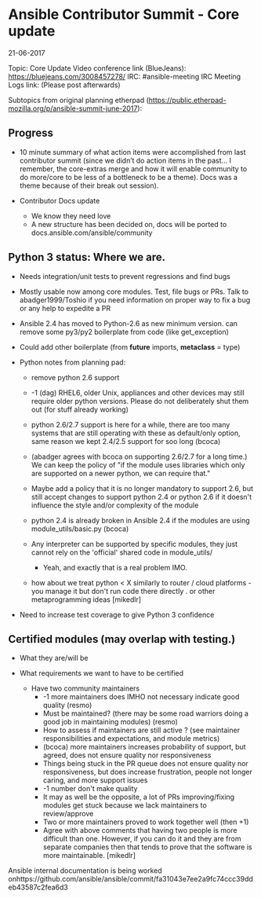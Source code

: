 # Ansible Contributor Summit - Core update
21-06-2017

Topic: Core Update
Video conference link (BlueJeans): https://bluejeans.com/3008457278/
IRC: #ansible-meeting
IRC Meeting Logs link: (Please post afterwards)

Subtopics from original planning etherpad (https://public.etherpad-mozilla.org/p/ansible-summit-june-2017):

## Progress

* 10 minute summary of what action items were accomplished from last contributor summit (since we didn’t do action items in the past… I remember, the core-extras merge and how it will enable community to do more/core to be less of a bottleneck to be a theme).  Docs was a theme because of their break out session).

* Contributor Docs update

  * We know they need love
  * A new structure has been decided on, docs will be ported to docs.ansible.com/ansible/community

## Python 3 status: Where we are.

* Needs integration/unit tests to prevent regressions and find bugs
* Mostly usable now among core modules.  Test, file bugs or PRs. Talk to abadger1999/Toshio if you need information on proper way to fix a bug or any help to expedite a PR
* Ansible 2.4 has moved to Python-2.6 as new minimum version.  can remove some py3/py2 boilerplate from code (like get_exception)
* Could add other boilerplate (from __future__ imports, __metaclass__ = type)
* Python notes from planning pad:

  * remove python 2.6 support

  * -1 (dag) RHEL6, older Unix, appliances and other devices may still require older python versions. Please do not deliberately shut them out (for stuff already working)
  * python 2.6/2.7 support is here for a while, there are too many systems that are still operating with these as default/only option, same reason we kept 2.4/2.5 support for soo long (bcoca)
  * (abadger agrees with bcoca on supporting 2.6/2.7 for a long time.)  We can keep the policy of "if the module uses libraries which only are supported on a newer python, we can require that."
  * Maybe add a policy that it is no longer mandatory to support 2.6, but still accept changes to support python 2.4 or python 2.6 if it doesn't influence the style and/or complexity of the module
  * python 2.4 is already broken in Ansible 2.4 if the modules are using module_utils/basic.py (bcoca)
  * Any interpreter can be supported by specific modules, they just cannot rely on the 'official' shared code in module_utils/
    * Yeah, and exactly that is a real problem IMO.
  * how about we treat python < X similarly to router / cloud platforms - you manage it but don't run code there directly . or other metaprogramming ideas [mikedlr]

* Need to increase test coverage to give Python 3 confidence

## Certified modules (may overlap with testing.)

* What they are/will be
* What requirements we want to have to be certified

  * Have two community maintainers
    * -1 more maintainers does IMHO not necessary indicate good quality (resmo)
    * Must be maintained? (there may be some road warriors doing a good job in maintaining modules) (resmo)
    * How to assess if maintainers are still active ? (see maintainer responsibilities and expectations, and module metrics)
    * (bcoca) more maintainers increases probability of support, but agreed, does not ensure quality nor responsiveness
    * Things being stuck in the PR queue does not ensure quality nor responsiveness, but does increase frustration, people not longer caring, and more support issues
    * -1 number don't make quality
    * It may as well be the opposite, a lot of PRs improving/fixing modules get stuck because we lack maintainers to review/approve
    * Two or more maintainers proved to work together well (then +1)
    * Agree with above comments that having two people is more difficult than one.  However, if you can do it and they are from separate companies then that tends to prove that the software is more maintainable. [mikedlr]

Ansible internal documentation is being worked onhttps://github.com/ansible/ansible/commit/fa31043e7ee2a9fc74ccc39ddeb43587c2fea6d3

